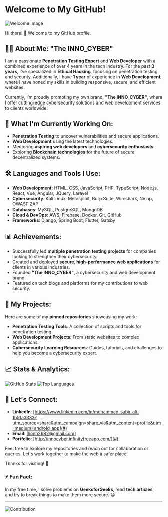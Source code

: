 # Welcome to My GitHub!

![Welcome Image](https://t4.ftcdn.net/jpg/09/54/35/91/240_F_954359194_JXwfFBtsraei6JhnGEAvmI3VOj8DyCim.jpg)

Hi there! 👋 Welcome to my GitHub profile.

## 👨‍💻 About Me: "The INNO_CYBER"

I am a passionate **Penetration Testing Expert** and **Web Developer** with a combined experience of over 4 years in the tech industry. For the past **3 years**, I've specialized in **Ethical Hacking**, focusing on penetration testing and security. Additionally, I have **1 year** of experience in **Web Development**, where I have honed my skills in building responsive, secure, and efficient websites.

Currently, I’m proudly promoting my own brand, **"The INNO_CYBER"**, where I offer cutting-edge cybersecurity solutions and web development services to clients worldwide.

## 🌱 What I'm Currently Working On:
- **Penetration Testing** to uncover vulnerabilities and secure applications.
- **Web Development** using the latest technologies.
- Mentoring **aspiring web developers** and **cybersecurity enthusiasts**.
- Exploring **Blockchain technologies** for the future of secure decentralized systems.

## 🛠️ Languages and Tools I Use:
- **Web Development**: HTML, CSS, JavaScript, PHP, TypeScript, Node.js, React, Vue, Angular, JQuery, Laravel
- **Cybersecurity**: Kali Linux, Metasploit, Burp Suite, Wireshark, Nmap, OWASP ZAP
- **Databases**: MySQL, PostgreSQL, MongoDB
- **Cloud & DevOps**: AWS, Firebase, Docker, Git, GitHub
- **Frameworks**: Django, Spring Boot, Flutter, Gatsby

## 📊 Achievements:
- Successfully led **multiple penetration testing projects** for companies looking to strengthen their cybersecurity.
- Created and deployed **secure, high-performance web applications** for clients in various industries.
- Founded **"The INNO_CYBER"**, a cybersecurity and web development brand.
- Featured on tech blogs and platforms for my contributions to web security.

## 🧩 My Projects:
Here are some of my **pinned repositories** showcasing my work:
- **Penetration Testing Tools**: A collection of scripts and tools for penetration testing.
- **Web Development Projects**: From static websites to complex applications.
- **Cybersecurity Learning Resources**: Guides, tutorials, and challenges to help you become a cybersecurity expert.

## 📈 Stats & Analytics:
![GitHub Stats](https://github-readme-stats.vercel.app/api?username=Sabir555S&show_icons=true&count_private=true&theme=radical)
![Top Languages](https://github-readme-stats.vercel.app/api/top-langs/?username=Sabir555S&layout=compact&theme=radical)

## 📢 Let's Connect:
- **LinkedIn**: [https://www.linkedin.com/in/muhammad-sabir-ali-1b51a3333?utm_source=share&utm_campaign=share_via&utm_content=profile&utm_medium=android_app](#)
- **Email**: [lionh2682@gmail.com]
- **Portfolio**: [http://innocyber.infinityfreeapp.com/](#)

Feel free to explore my repositories and reach out for collaboration or queries. Let's work together to make the web a safer place!

Thanks for visiting! 🚀

### ⚡ Fun Fact:
In my free time, I solve problems on **GeeksforGeeks**, read **tech articles**, and try to break things to make them more secure. 😁

---

![Contribution](https://raw.githubusercontent.com/roychan0317/roychan0317/9e9b51e02fe60e4f7e20a1a8be7b689ab3e23b51/github-contribution-grid-snake.svg)

